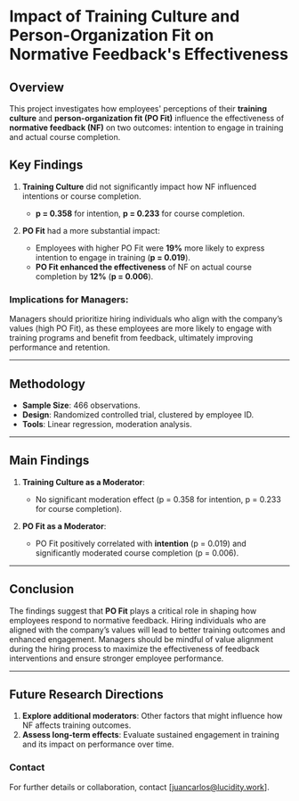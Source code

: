 # Impact of Training Culture and Person-Organization Fit on Normative Feedback's Effectiveness

## Overview
This project investigates how employees' perceptions of their **training culture** and **person-organization fit (PO Fit)** influence the effectiveness of **normative feedback (NF)** on two outcomes: intention to engage in training and actual course completion.

## Key Findings
1. **Training Culture** did not significantly impact how NF influenced intentions or course completion.
   - **p = 0.358** for intention, **p = 0.233** for course completion.

2. **PO Fit** had a more substantial impact:
   - Employees with higher PO Fit were **19%** more likely to express intention to engage in training (**p = 0.019**).
   - **PO Fit enhanced the effectiveness** of NF on actual course completion by **12%** (**p = 0.006**).

### Implications for Managers:
Managers should prioritize hiring individuals who align with the company’s values (high PO Fit), as these employees are more likely to engage with training programs and benefit from feedback, ultimately improving performance and retention.

---

## Methodology
- **Sample Size**: 466 observations.
- **Design**: Randomized controlled trial, clustered by employee ID.
- **Tools**: Linear regression, moderation analysis.

---

## Main Findings
1. **Training Culture as a Moderator**:
   - No significant moderation effect (p = 0.358 for intention, p = 0.233 for course completion).

2. **PO Fit as a Moderator**:
   - PO Fit positively correlated with **intention** (p = 0.019) and significantly moderated course completion (p = 0.006).

---

## Conclusion
The findings suggest that **PO Fit** plays a critical role in shaping how employees respond to normative feedback. Hiring individuals who are aligned with the company’s values will lead to better training outcomes and enhanced engagement. Managers should be mindful of value alignment during the hiring process to maximize the effectiveness of feedback interventions and ensure stronger employee performance.

---

## Future Research Directions
1. **Explore additional moderators**: Other factors that might influence how NF affects training outcomes.
2. **Assess long-term effects**: Evaluate sustained engagement in training and its impact on performance over time.

### Contact
For further details or collaboration, contact [juancarlos@lucidity.work].
